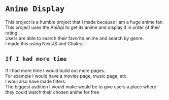 # `Anime Display`
This project is a humble project that I made because I am a huge anime fan.<br>
This project uses the AniApi to get its anime and display it in order of their rating.<br>
Users are able to search their favorite anime and search by genre.<br>
I made this using NextJS and Chakra.<br>

## `If I had more time`
If I had more time I would build out more pages.<br>
For example I would have a movies page, music page, etc.<br>
I woul also have made filters.<br> 
The biggest asdition I would make would be to give users a place where they could watch their chosen anime for free
